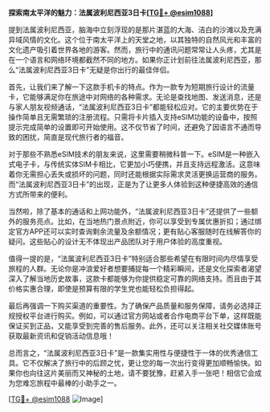 **探索南太平洋的魅力：法属波利尼西亚3日卡[[TG💪+ @esim1088](https://t.me/s/esim1088)]**

提到法属波利尼西亚，脑海中立刻浮现的是那片湛蓝的大海、洁白的沙滩以及充满异域风情的文化。这个位于南太平洋上的天堂之地，以其独特的自然风光和丰富的文化遗产吸引着世界各地的游客。然而，旅行中的通讯问题常常让人头疼，尤其是在一个语言和网络环境都截然不同的地方。如果你正计划前往法属波利尼西亚，那么“法属波利尼西亚3日卡”无疑是你出行的最佳伴侣。

首先，让我们来了解一下这款手机卡的特点。作为一款专为短期旅行设计的流量卡，它能够满足你在旅途中对网络的各种需求。无论是查找地图、发送消息，还是与家人朋友视频通话，“法属波利尼西亚3日卡”都能轻松应对。它的主要优势在于操作简单且无需繁琐的注册流程。只需将卡片插入支持eSIM功能的设备中，按照提示完成简单的设置即可开始使用。这不仅节省了时间，还避免了因语言不通而导致的困扰，简直是现代旅行者的福音。

对于那些不熟悉eSIM技术的朋友来说，这里需要稍微科普一下。eSIM是一种嵌入式电子卡，与传统实体SIM卡相比，它更加小巧便携，并且支持远程激活。这意味着你无需担心丢失或损坏的问题，同时还能根据实际需求灵活更换运营商的服务。而“法属波利尼西亚3日卡”的出现，正是为了让更多人体验到这种便捷高效的通信方式所带来的便利。

当然啦，除了基本的通话和上网功能外，“法属波利尼西亚3日卡”还提供了一些额外的服务亮点。比如，在当地热门景点附近，你可以享受到专属优惠折扣；通过绑定官方APP还可以实时查询剩余流量及余额情况；更有贴心客服随时在线解答你的疑问。这些贴心的设计无不体现出产品团队对于用户体验的高度重视。

值得一提的是，“法属波利尼西亚3日卡”特别适合那些希望在有限时间内尽情享受旅程的人群。无论你是冲浪爱好者想要捕捉每一个精彩瞬间，还是文化探索者渴望深入了解当地历史故事，这款卡都能够为你提供稳定可靠的网络支持。而且由于其价格实惠合理，即使是预算有限的学生党也能轻松负担得起。

最后再强调一下购买渠道的重要性。为了确保产品质量和服务保障，请务必选择正规授权平台进行购买。例如，可以通过官方网站或者合作电商平台下单，这样既能保证买到正品，又能享受到完善的售后服务。此外，还可以关注相关社交媒体账号获取最新资讯和促销活动信息哦！

总而言之，“法属波利尼西亚3日卡”是一款集实用性与便捷性于一体的优秀通信工具。它不仅解决了旅行中的后顾之忧，更让您的每一次出行变得更加顺畅愉快。如果你也向往这片美丽而又神秘的土地，请不要犹豫，赶紧入手一张吧！相信它会成为您难忘旅程中最棒的小助手之一。

[[TG💪+ @esim1088](https://t.me/s/esim1088) ![Image](https://i.postimg.cc/4NQfJmqS/Snipaste-2025-05-13-00-14-12.png)]